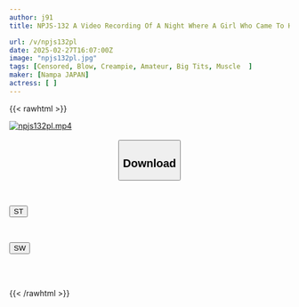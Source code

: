```yaml
---
author: j91
title: NPJS-132 A Video Recording Of A Night Where A Girl Who Came To Hang Out At A Muscle Bar In Kyushu Ended Up Becoming A Real Femininity And Getting Creampied By A Muscle-fucking Piston.

url: /v/npjs132pl
date: 2025-02-27T16:07:00Z
image: "npjs132pl.jpg"
tags: [Censored, Blow, Creampie, Amateur, Big Tits, Muscle	]
maker: [Nampa JAPAN]
actress: [ ]
---
```



{{< rawhtml >}}

<div class="video" data-videoid="XdAOMyLjmKtXop">
    <a href="javascript:;">
        <img src="/v/npjs132pl/npjs132pl.jpg" width="WIDTH" height="HEIGHT" alt="npjs132pl.mp4" loading="lazy">
    </a>
</div>

<script type="text/javascript" src="https://j91.asia/asset/on-demand-st.js"></script>

<br>
  <link rel="stylesheet" href="https://j91.asia/asset/bs5.css">
  
  <center>
  <button class="btn btn-primary" type="button" data-bs-toggle="collapse" data-bs-target=".multi-collapse" aria-expanded="false" aria-controls="multiCollapseExample1 multiCollapseExample2"><h2>Download</h2></button></center>
</p>
<div class="row">
  <div class="col">
    <div class="collapse multi-collapse" id="multiCollapseExample1">
      <div class="card card-body">
	      	      <br>
<div class="buttons">  
<p><a href="/v/npjs132pl/st.html" target="_blank"><button class="btn-hover color-3"><i class="fa fa-download"></i> ST</button></a></p></div>
    </div>
  </div>
</div>
  <div class="col">
    <div class="collapse multi-collapse" id="multiCollapseExample2">
      <div class="card card-body">
	      <br>
<div class="buttons">
<p><a href="/v/npjs132pl/sw.html" target="_blank"><button class="btn-hover color-2"><i class="fa fa-download"></i> SW</button></a></p></div>
<br><br>
      </div>
    </div>
  </div>
</div>

{{< /rawhtml >}}